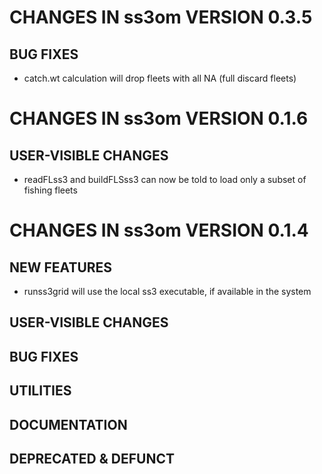 # CHANGES IN ss3om VERSION 0.3.5

## BUG FIXES

- catch.wt calculation will drop fleets with all NA (full discard fleets)

# CHANGES IN ss3om VERSION 0.1.6

## USER-VISIBLE CHANGES

- readFLss3 and buildFLSss3 can now be told to load only a subset of fishing fleets

# CHANGES IN ss3om VERSION 0.1.4

## NEW FEATURES

- runss3grid will use the local ss3 executable, if available in the system

## USER-VISIBLE CHANGES

## BUG FIXES

## UTILITIES

## DOCUMENTATION

## DEPRECATED & DEFUNCT
